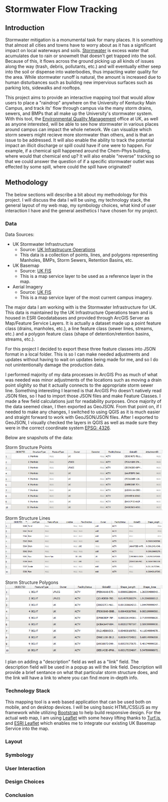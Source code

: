 # Stormwater Flow Tracking

## Introduction

Stormwater mitigation is a monumental task for many places. It is something that almost all cities and towns have to worry about as it has a significant impact on local waterways and soils. [Stormwater](https://www.uky.edu/env/stormwater/stormwater101) is excess water that acumulates due to rain or snowmelt that doesn't get trapped into the soil. Because of this, it flows across the ground picking up all kinds of issues along the way (trash, debris, pollutants, etc.) and will eventually either seep into the soil or dispense into waterbodies, thus impacting water quality for the area. While stormwater runoff is natural, the amount is increased due to human disturbances such as building new impervious surfaces such as parking lots, sidewalks and rooftops.

This project aims to provide an interactive mapping tool that would allow users to place a "raindrop" anywhere on the University of Kentucky Main Campus, and track its' flow through campus via the many storm drains, sewers, and BMPs that all make up the University's stormwater system. With this tool, the [Environmental Quality Management](https://www.uky.edu/env/) office at UK, as well as anyone interested, will be able to see how stormwater in various places around campus can impact the whole network. We can visualize which storm sewers might recieve more stormwater than others, and is that an issue to be addressed. It will also enable the ability to track the potential impact an illicit discharge or spill could have if one were to happen. For example, if a chemical spill happened around the Chem-Phys building, where would that chemical end up? It will also enable "reverse" tracking so that we could answer the question of if a specific stormwater outlet was effected by some spill, where could the spill have originated?

## Methodology

The below sections will describe a bit about my methodology for this project. I will discuss the data I will be using, my technology stack, the general layout of my web map, my symbology choices, what kind of user interaction I have and the general aesthetics I have chosen for my project.

### Data

Data Sources:

- UK Stormwater Infrastructure
  - Source: [UK Infrastrucure Operations](https://ukgis.uky.edu/portal/apps/sites/#/ukgis)
  - This data is a collection of points, lines, and polygons representing Manholes, BMPs, Storm Sewers, Retention Basins, etc.
- UK Basemap
  - Source: [UK FIS](https://ugisserver.uky.edu/arcgis/rest/services/UK_MAP_BASE_Campus_bluegreen1_3857_ca/MapServer)
  - This is a map service layer to be used as a reference layer in the map.
- Aerial Imagery
  - Source: [UK FIS](https://ugisserver.uky.edu/arcgis/rest/services/UK_MAP_BASE_Imagery_3857_ca/MapServer)
  - This is a map service layer of the most current campus imagery.

The major data I am working with is the Stormwater Infrastructure for UK. This data is maintained by the UK Infrastructure Operations team and is housed in ESRI Geodatabases and provided through ArcGIS Server as Map/Feature Service Layers. It is actually a dataset made up a point feature class (drains, manholes, etc.), a line feature class (sewer lines, streams, etc.) and a polygon feature class (shape of detention/retention basins, streams, etc.).

For this project I decided to export these three feature classes into JSON format in a local folder. This is so I can make needed adjustments and updates without having to wait on updates being made for me, and so I do not unintentionally damage the production data.

I performed majority of my data processes in ArcGIS Pro as much of what was needed was minor adjustments of the locations such as moving a drain point slighlty so that it actually connects to the appropriate storm sewer line. Something interesting I learned is that ArcGIS Pro doesn't natively read JSON files, so I had to import those JSON files and make Feature Classes. I made a few field calculations just for readability purposes. Once majority of the data seemed clean, I then exported as GeoJSON. From that point on, if I needed to make any changes, I switched to using QGIS as it is much easier and straight forward to work with GeoJSON/JSON files. After I exported to GeoJSON, I visually checked the layers in QGIS as well as made sure they were in the correct coordinate system [EPSG: 4326](https://epsg.io/4326).

Below are snapshots of the data:

Storm Structure Points
![table with point data](./img/StrmStructurePt.png)

Storm Structure Lines
![table with line data](./img/StrmLine.png)

Storm Structure Polygons
![table with polygon data](./img/StrmStructurePoly.png)

I plan on adding a "description" field as well as a "link" field. The description field will be used in a popup as will the link field. Description will provide a brief sentance on what that particular storm structure does, and the link will have a link to where you can find more in-depth info.

### Technology Stack

This mapping tool is a web based application that can be used both on mobile, and on desktop devices. I will be using basic HTML/CSS/JS as my framework while utilizing [Bootstrap](https://getbootstrap.com/) to help build responsive design. For the actual web map, I am using [Leaflet](https://leafletjs.com/) with some heavy lifting thanks to [Turf.js](https://turfjs.org/), and [ESRI Leaflet](https://github.com/Esri/esri-leaflet) which enables me to integrate our existing UK Basemap Service into the map.

### Layout

### Symbology

### User Interaction

### Design Choices

### Conclusion
